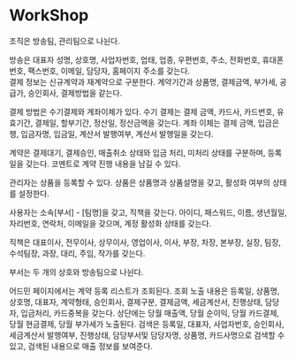 # WorkShop

조직은 방송팀, 관리팀으로 나뉜다.

방송은 대표자 성명, 상호명, 사업자번호, 업태, 업종, 우편번호, 주소, 전화번호, 휴대폰번호, 팩스번호, 이메일, 담당자, 홈페이지 주소를 갖는다.  
결제 정보는 신규계약과 재계약으로 구분한다.
계약기간과 상품명, 결제금액, 부가세, 공급가, 승인회사, 결제방법을 같는다.

결제 방법은 수기결제와 계좌이체가 있다.
수기 결제는 결제 금액, 카드사, 카드번호, 유효기간, 결제일, 할부기간, 정산일, 정산금액을 갖는다.
계좌 이체는 결제 금액, 입금은행, 입금자명, 입금일, 계산서 발행여부, 계산서 발행일을 갖는다.

계약은 결제대기, 결제승인, 매출취소 상태와 입금 처리, 미처리 상태를 구분하며, 등록일을 갖는다.
코멘트로 계약 진행 내용을 남길 수 있다.

관리자는 상품을 등록할 수 있다.
상품은 상품명과 상품설명을 갖고, 활성화 여부의 상태를 설정한다.

사용자는 소속[부서] - [팀명]을 갖고, 직책을 갖는다.
아이디, 패스워드, 이름, 생년월일, 자리번호, 연락처, 이메일을 갖으며,
계정 활성화 상태를 갖는다.

직책은 대표이사, 전무이사, 상무이사, 영업이사, 이사, 부장, 차장, 본부장, 실장, 팀장, 수석팀장, 과장, 대리, 주임, 작가를 갖는다.

부서는 두 개의 상호와 방송팀으로 나뉜다.

어드민 페이지에서는 계약 등록 리스트가 조회된다.
조회 노출 내용은 등록일, 상품명, 상호명, 대표자, 계약형태, 승인회사, 결제구분, 결제금액, 세금계산서, 진행상태, 담당자, 입금처리, 카드중복을 갖는다.
상단에는 당월 매출액, 당월 순이익, 당월 카드결제, 당월 현금결제, 당월 부가세가 노출된다.
검색은 등록일, 대표자, 사업자번호, 승인회사, 세금계산서 발행여부, 진행상태, 담당부서및 담당자명, 상품명, 카드사명으로 검색할 수 있고,
검색된 내용으로 매출 정보를 보여준다.
